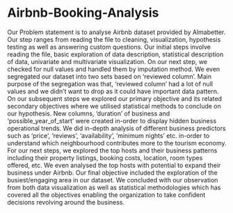 # Airbnb-Booking-Analysis



Our Problem statement is to analyse Airbnb dataset provided by Almabetter. Our step ranges from reading the file to cleaning, visualization, hypothesis testing as well as answering custom questions.
Our initial steps involve reading the file, basic exploration of data description, statistical description of data, univariate and multivariate visualization.
On our next step, we checked for null values and handled them by imputation method. We even segregated our dataset into two sets based on ‘reviewed column’. Main purpose of the segregation was that, ‘reviewed column’ had a lot of null values and we didn’t want to drop as it could have important data pattern.
On our subsequent steps we explored our primary objective and its related secondary objectives where we utilised statistical methods to conclude on our hypothesis. New columns, ‘duration’ of business and ‘possible_year_of_start’ were created in-order to display hidden business operational trends. 
We did in-depth analysis of different business predictors such as ‘price’, ‘reviews’, ‘availability’, ‘minimum nights’ etc. in-order to understand which neighbourhood contributes more to the tourism economy.
For our next steps, we explored the top hosts and their business patterns including their property listings, booking costs, location, room types offered, etc. We even analysed the top hosts with potential to expand their business under Airbnb.
Our final objective included the exploration of the busiest/engaging area in our dataset.
We concluded with our observation from both data visualization as well as statistical methodologies which has covered all the objectives enabling the organization to take confident decisions revolving around the business.
